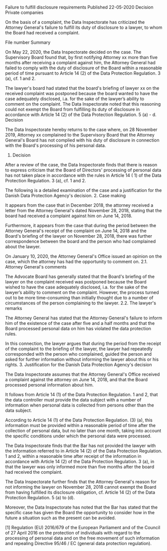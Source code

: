Failure to fulfill disclosure requirements
Published 22-05-2020
Decision Private companies

On the basis of a complaint, the Data Inspectorate has criticized the Attorney General's failure to fulfill its duty of disclosure to a lawyer, to whom the Board had received a complaint.

File number 
Summary

On May 22, 2020, the Data Inspectorate decided on the case. The Supervisory Board found that, by first notifying Attorney xx more than five months after receiving a complaint against him, the Attorney General had failed to comply with the duty of disclosure of the Board within a reasonable period of time pursuant to Article 14 (2) of the Data Protection Regulation. 3 (a), cf. 1 and 2.

The lawyer's board had stated that the board's briefing of lawyer xx on the received complaint was postponed because the board wanted to have the case adequately disclosed, i.a. for the sake of the lawyer’s ability to comment on the complaint. The Data Inspectorate noted that this reasoning could not exempt the Board from fulfilling its duty of disclosure in accordance with Article 14 (2) of the Data Protection Regulation. 5 (a) - d.
Decision

The Data Inspectorate hereby returns to the case where, on 28 November 2019, Attorney xx complained to the Supervisory Board that the Attorney General's Board has not complied with his duty of disclosure in connection with the Board's processing of his personal data.
1. Decision

After a review of the case, the Data Inspectorate finds that there is reason to express criticism that the Board of Directors' processing of personal data has not taken place in accordance with the rules in Article 14 ( 1) of the Data Protection Regulation. 3 (a), cf. 1 and 2.

The following is a detailed examination of the case and a justification for the Danish Data Protection Agency's decision.
2. Case making

It appears from the case that in December 2018, the attorney received a letter from the Attorney General's dated November 28, 2018, stating that the board had received a complaint against him on June 14, 2018.

Furthermore, it appears from the case that during the period between the Attorney General's receipt of the complaint on June 14, 2018 and the Board's briefing of the lawyer on November 28, 2018, there was further correspondence between the board and the person who had complained about the lawyer.

On January 10, 2020, the Attorney General's Office issued an opinion on the case, which the attorney has had the opportunity to comment on.
2.1. Attorney General's comments

The Advocate Board has generally stated that the Board's briefing of the lawyer on the complaint received was postponed because the Board wished to have the case adequately disclosed, i.a. for the sake of the lawyer’s ability to comment on the complaint. However, the process turned out to be more time-consuming than initially thought due to a number of circumstances of the person complaining to the lawyer.
2.2. The lawyer's remarks

The Attorney General has stated that the Attorney General's failure to inform him of the existence of the case after five and a half months and that the Board processed personal data on him has violated the data protection rules.

In this connection, the lawyer argues that during the period from the receipt of the complaint to the briefing of the lawyer, the lawyer had repeatedly corresponded with the person who complained, guided the person and asked for further information without informing the lawyer about this or his rights.
3. Justification for the Danish Data Protection Agency's decision

The Data Inspectorate assumes that the Attorney General's Office received a complaint against the attorney on June 14, 2018, and that the Board processed personal information about him.

It follows from Article 14 (1) of the Data Protection Regulation. 1 and 2, that the data controller must provide the data subject with a number of information when personal data is collected from persons other than the data subject. 

According to Article 14 (1) of the Data Protection Regulation. (3) (a), this information must be provided within a reasonable period of time after the collection of personal data, but no later than one month, taking into account the specific conditions under which the personal data were processed. 

The Data Inspectorate finds that the Bar has not provided the lawyer with the information referred to in Article 14 (2) of the Data Protection Regulation. 1 and 2, within a reasonable time after receipt of the information in accordance with Article 14 (2) of the Data Protection Regulation. 3 (a), in that the lawyer was only informed more than five months after the board had received the complaint.

The Data Inspectorate further finds that the Attorney General's reason for not informing the lawyer on November 28, 2018 cannot exempt the Board from having fulfilled its disclosure obligation, cf. Article 14 (2) of the Data Protection Regulation. 5 (a) to (d).

Moreover, the Data Inspectorate has noted that the Bar has stated that the specific case has given the Board the opportunity to consider how in the future a situation such as the present can be avoided.

 

\[1\] Regulation (EU) 2016/679 of the European Parliament and of the Council of 27 April 2016 on the protection of individuals with regard to the processing of personal data and on the free movement of such information and repealing Directive 95/46 / EC (general data protection regulation).
